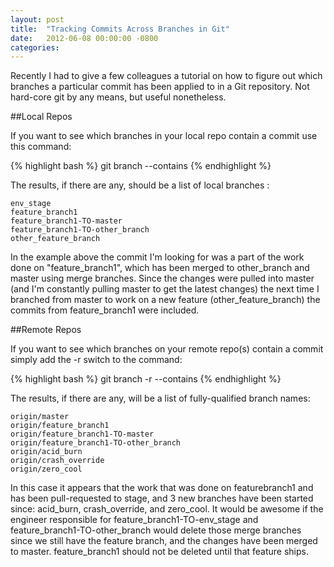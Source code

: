 ```yaml
---
layout: post
title:  "Tracking Commits Across Branches in Git"
date:   2012-06-08 00:00:00 -0800
categories: 
---
```

Recently I had to give a few colleagues a tutorial on how to figure out which branches a particular commit has been applied to in a Git repository. Not hard-core git by any means, but useful nonetheless.

##Local Repos

If you want to see which branches in your local repo contain a commit use this command:

{% highlight bash %}
git branch --contains <commit SHA>
{% endhighlight %}

The results, if there are any, should be a list of local branches :

    env_stage
    feature_branch1
    feature_branch1-TO-master
    feature_branch1-TO-other_branch
    other_feature_branch

In the example above the commit I'm looking for was a part of the work done on "feature_branch1", which has been merged to other_branch and master using merge branches. Since the changes were pulled into master (and I'm constantly pulling master to get the latest changes) the next time I branched from master to work on a new feature (other_feature_branch) the commits from feature_branch1 were included.

##Remote Repos

If you want to see which branches on your remote repo(s) contain a commit simply add the -r switch to the command:

{% highlight bash %}
git branch -r --contains <commit SHA>
{% endhighlight %}

The results, if there are any, will be a list of fully-qualified branch names:

    origin/master
    origin/feature_branch1
    origin/feature_branch1-TO-master
    origin/feature_branch1-TO-other_branch
    origin/acid_burn
    origin/crash_override
    origin/zero_cool

In this case it appears that the work that was done on featurebranch1 and has been pull-requested to stage, and 3 new branches have been started since: acid_burn, crash_override, and zero_cool. It would be awesome if the engineer responsible for feature_branch1-TO-env_stage and feature_branch1-TO-other_branch would delete those merge branches since we still have the feature branch, and the changes have been merged to master. feature_branch1 should not be deleted until that feature ships.